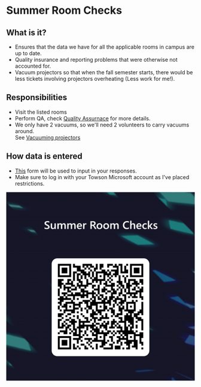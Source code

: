 # Summer Room Checks

## What is it?

- Ensures that the data we have for all the applicable rooms in campus are up to date.  
- Quality insurance and reporting problems that were otherwise not accounted for.  
- Vacuum projectors so that when the fall semester starts, there would be less tickets involving projectors overheating (Less work for me!).

## Responsibilities

- Visit the listed rooms
- Perform QA, check [Quality Assurnace](./qa.md) for more details.
- We only have 2 vacuums, so we'll need 2 volunteers to carry vacuums around.  
See [Vacuuming projectors](vacuum.md)

## How data is entered

- [This](https://forms.office.com/Pages/ResponsePage.aspx?id=knP5y_ZJ3Umophn3EO_MNZddy6ri4WxGvgi_Ncztw8ZUMlRMQ0tUMVowMkEyS1RKWFVBVFpXSTFFTy4u) form will be used to input in your responses.  
- Make sure to log in with your Towson Microsoft account as I've placed restrictions.  

![QR code](img/QRCode%20for%20Summer%20Room%20Checks.png)
